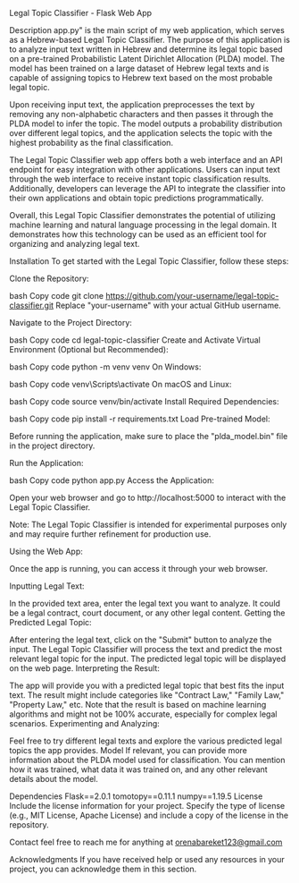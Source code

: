Legal Topic Classifier - Flask Web App

Description
app.py" is the main script of my web application, which serves as a Hebrew-based Legal Topic Classifier. The purpose of this application is to analyze input text written in Hebrew and determine its legal topic based on a pre-trained Probabilistic Latent Dirichlet Allocation (PLDA) model. The model has been trained on a large dataset of Hebrew legal texts and is capable of assigning topics to Hebrew text based on the most probable legal topic.

Upon receiving input text, the application preprocesses the text by removing any non-alphabetic characters and then passes it through the PLDA model to infer the topic. The model outputs a probability distribution over different legal topics, and the application selects the topic with the highest probability as the final classification.

The Legal Topic Classifier web app offers both a web interface and an API endpoint for easy integration with other applications. Users can input text through the web interface to receive instant topic classification results. Additionally, developers can leverage the API to integrate the classifier into their own applications and obtain topic predictions programmatically.

Overall, this Legal Topic Classifier demonstrates the potential of utilizing machine learning and natural language processing in the legal domain. It demonstrates how this technology can be used as an efficient tool for organizing and analyzing legal text.

Installation
To get started with the Legal Topic Classifier, follow these steps:

Clone the Repository:

bash
Copy code
git clone https://github.com/your-username/legal-topic-classifier.git
Replace "your-username" with your actual GitHub username.

Navigate to the Project Directory:

bash
Copy code
cd legal-topic-classifier
Create and Activate Virtual Environment (Optional but Recommended):

bash
Copy code
python -m venv venv
On Windows:

bash
Copy code
venv\Scripts\activate
On macOS and Linux:

bash
Copy code
source venv/bin/activate
Install Required Dependencies:

bash
Copy code
pip install -r requirements.txt
Load Pre-trained Model:

Before running the application, make sure to place the "plda_model.bin" file in the project directory.

Run the Application:

bash
Copy code
python app.py
Access the Application:

Open your web browser and go to http://localhost:5000 to interact with the Legal Topic Classifier.

Note: The Legal Topic Classifier is intended for experimental purposes only and may require further refinement for production use.

Using the Web App:

Once the app is running, you can access it through your web browser.

Inputting Legal Text:

In the provided text area, enter the legal text you want to analyze. It could be a legal contract, court document, or any other legal content.
Getting the Predicted Legal Topic:

After entering the legal text, click on the "Submit" button to analyze the input.
The Legal Topic Classifier will process the text and predict the most relevant legal topic for the input.
The predicted legal topic will be displayed on the web page.
Interpreting the Result:

The app will provide you with a predicted legal topic that best fits the input text.
The result might include categories like "Contract Law," "Family Law," "Property Law," etc.
Note that the result is based on machine learning algorithms and might not be 100% accurate, especially for complex legal scenarios.
Experimenting and Analyzing:

Feel free to try different legal texts and explore the various predicted legal topics the app provides.
Model
If relevant, you can provide more information about the PLDA model used for classification. You can mention how it was trained, what data it was trained on, and any other relevant details about the model.

Dependencies
Flask==2.0.1
tomotopy==0.11.1
numpy==1.19.5
License
Include the license information for your project. Specify the type of license (e.g., MIT License, Apache License) and include a copy of the license in the repository.

Contact
feel free to reach me for anything at orenabareket123@gmail.com

Acknowledgments
If you have received help or used any resources in your project, you can acknowledge them in this section.
